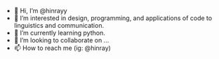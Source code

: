 - 👋 Hi, I’m @hinrayy
- 👀 I’m interested in design, programming, and applications of code to linguistics and communication. 
- 🌱 I’m currently learning python. 
- 💞️ I’m looking to collaborate on ... 
- 📫 How to reach me (ig: @hinray)

<!---
hinrayy/hinrayy is a ✨ special ✨ repository because its `README.md` (this file) appears on your GitHub profile.
You can click the Preview link to take a look at your changes.
--->
